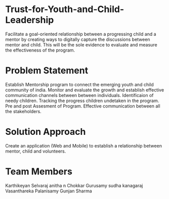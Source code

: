 # Trust-for-Youth-and-Child-Leadership
Facilitate a goal-oriented relationship between a progressing child and a mentor by creating ways to digitally capture the discussions between mentor and child. This will be the sole evidence to evaluate and measure the effectiveness of the program.


Problem Statement
=================

Establish Mentorship program to connect the emerging youth and child community of india.
Monitor and evaluate the growth and establish effective communication channels between between individuals.
Identificaion of needy children.
Tracking the progress children undetaken in the program.
Pre and post Assesment of Program.
Effective communication between all the stakeholders.

Solution Approach
=================

Create an application (Web and Mobile) to establish a relationship between mentor, child and volunteers.

Team Members 
============

Karthikeyan Selvaraj
anitha n
Chokkar Gurusamy
sudha kanagaraj
Vasanthareka Palanisamy
Gunjan Sharma
